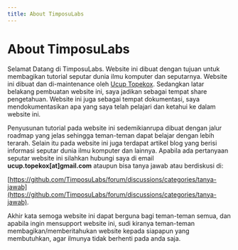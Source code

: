 ```yaml
---
title: About TimposuLabs
---
```


# About TimposuLabs

Selamat Datang di TimposuLabs. Website ini dibuat dengan tujuan untuk membagikan tutorial seputar dunia ilmu komputer dan seputarnya. Website ini dibuat dan di-maintenance oleh [Ucup Topekox](https://topekox.github.io/). Sedangkan latar belakang pembuatan website ini, saya jadikan sebagai tempat share pengetahuan. Website ini juga sebagai tempat dokumentasi, saya mendokumentasikan apa yang saya telah pelajari dan ketahui ke dalam website ini.

Penyusunan tutorial pada website ini sedemikianrupa dibuat dengan jalur roadmap yang jelas sehingga teman-teman dapat belajar dengan lebih terarah. Selain itu pada website ini juga terdapat artikel blog yang berisi informasi seputar dunia ilmu komputer dan lainnya. Apabila ada pertanyaan seputar website ini silahkan hubungi saya di email __ucup.topekox[at]gmail.com__ ataupun bisa tanya jawab atau berdiskusi di:

[https://github.com/TimposuLabs/forum/discussions/categories/tanya-jawab](https://github.com/TimposuLabs/forum/discussions/categories/tanya-jawab).

Akhir kata semoga website ini dapat berguna bagi teman-teman semua, dan apabila ingin mensupport website ini, sudi kiranya teman-teman membagikan/memberitahukan website kepada siapapun yang membutuhkan, agar ilmunya tidak berhenti pada anda saja.
